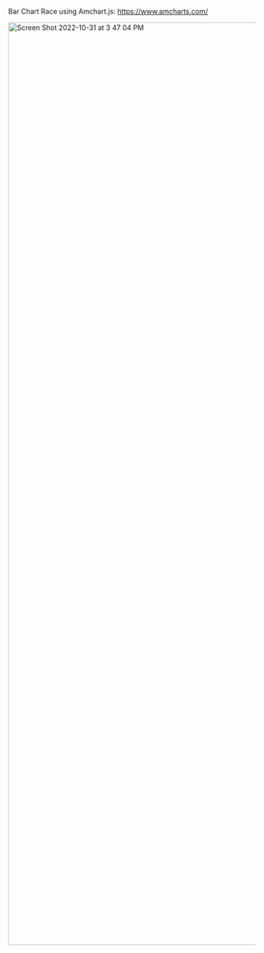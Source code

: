 Bar Chart Race using Amchart.js:
https://www.amcharts.com/


<img width="1873" alt="Screen Shot 2022-10-31 at 3 47 04 PM" src="https://user-images.githubusercontent.com/114446653/199563872-e3e7de44-0914-42dc-b5a0-ad90d9c9f4d1.png">
